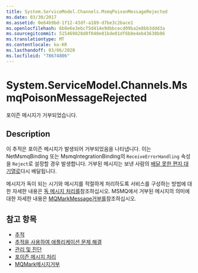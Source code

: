 ```yaml
---
title: System.ServiceModel.Channels.MsmqPoisonMessageRejected
ms.date: 03/30/2017
ms.assetid: 0e64b9bd-1f12-43df-a189-d7be3c2bace1
ms.openlocfilehash: 6b0e6e3ebcf5d414e9dbbcecd09ba2e8bb3ddd3a
ms.sourcegitcommit: 515469828d0f040e01bde01df6b8e4eb43630b06
ms.translationtype: MT
ms.contentlocale: ko-KR
ms.lasthandoff: 03/06/2020
ms.locfileid: "78674806"
---
```

# <a name="systemservicemodelchannelsmsmqpoisonmessagerejected"></a>System.ServiceModel.Channels.MsmqPoisonMessageRejected
포이즌 메시지가 거부되었습니다.  
  
## <a name="description"></a>Description  

 이 추적은 포이즌 메시지가 발생되어 거부되었음을 나타냅니다. 이는 NetMsmqBinding 또는 MsmqIntegrationBinding의 `ReceiveErrorHandling` 속성을 `Reject`로 설정할 경우 발생합니다. 거부된 메시지는 보낸 사람의 [배달 못한 편지 대기열로](../../feature-details/using-dead-letter-queues-to-handle-message-transfer-failures.md)다시 배달됩니다.  
  
 메시지가 독이 되는 시기와 메시지를 적절하게 처리하도록 서비스를 구성하는 방법에 대한 자세한 내용은 [독 메시지 처리를](../../feature-details/poison-message-handling.md)참조하십시오. MSMQ에서 거부된 메시지의 의미에 대한 자세한 내용은 [MQMarkMessage거부를](https://docs.microsoft.com/previous-versions/windows/desktop/msmq/ms707071(v%3dvs.85))참조하십시오.  
  
## <a name="see-also"></a>참고 항목

- [추적](../../../../../docs/framework/wcf/diagnostics/tracing/index.md)
- [추적을 사용하여 애플리케이션 문제 해결](../../../../../docs/framework/wcf/diagnostics/tracing/using-tracing-to-troubleshoot-your-application.md)
- [관리 및 진단](../../../../../docs/framework/wcf/diagnostics/index.md)
- [포이즌 메시지 처리](../../feature-details/poison-message-handling.md)
- [MQMark메시지거부](https://docs.microsoft.com/previous-versions/windows/desktop/msmq/ms707071(v%3dvs.85))
